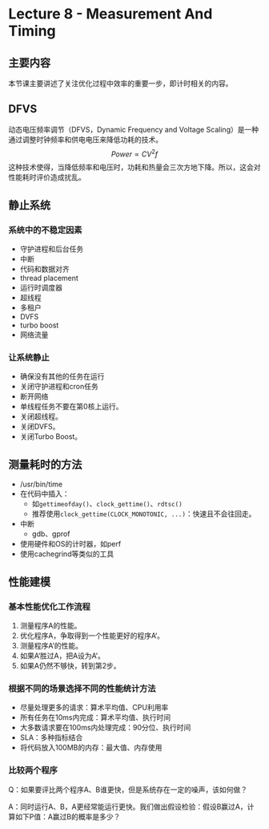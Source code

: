 # Lecture 8 - Measurement And Timing

## 主要内容

本节课主要讲述了关注优化过程中效率的重要一步，即计时相关的内容。



## DFVS

动态电压频率调节（DFVS，Dynamic Frequency and Voltage Scaling）是一种通过调整时钟频率和供电电压来降低功耗的技术。
$$
Power \propto CV^2f
$$
这种技术使得，当降低频率和电压时，功耗和热量会三次方地下降。所以，这会对性能耗时评价造成扰乱。



## 静止系统

### 系统中的不稳定因素

- 守护进程和后台任务
- 中断
- 代码和数据对齐
- thread placement
- 运行时调度器
- 超线程
- 多租户
- DVFS
- turbo  boost
- 网络流量



### 让系统静止

- 确保没有其他的任务在运行
- 关闭守护进程和cron任务
- 断开网络
- 单线程任务不要在第0核上运行。
- 关闭超线程。
- 关闭DVFS。
- 关闭Turbo Boost。



## 测量耗时的方法

- /usr/bin/time
- 在代码中插入：
  - 如`gettimeofday()`、`clock_gettime()`、`rdtsc()`
  - 推荐使用`clock_gettime(CLOCK_MONOTONIC, ...)`：快速且不会往回走。
- 中断
  - gdb、gprof
- 使用硬件和OS的计时器，如perf
- 使用cachegrind等类似的工具



## 性能建模

### 基本性能优化工作流程

1. 测量程序A的性能。
2. 优化程序A，争取得到一个性能更好的程序A‘。
3. 测量程序A’的性能。
4. 如果A‘胜过A，把A设为A’。
5. 如果A仍然不够快，转到第2步。



### 根据不同的场景选择不同的性能统计方法

- 尽量处理更多的请求：算术平均值、CPU利用率
- 所有任务在10ms内完成：算术平均值、执行时间
- 大多数请求要在100ms内处理完成：90分位、执行时间
- SLA：多种指标结合
- 将代码放入100MB的内存：最大值、内存使用



### 比较两个程序

Q：如果要评比两个程序A、B谁更快，但是系统存在一定的噪声，该如何做？

A：同时运行A、B，A更经常能运行更快。我们做出假设检验：假设B赢过A，计算如下P值：A赢过B的概率是多少？
